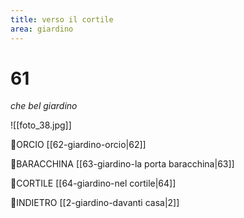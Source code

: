 ```yaml
---
title: verso il cortile
area: giardino
---
```

# 61
_che bel giardino_

![[foto_38.jpg]]

👀ORCIO [[62-giardino-orcio|62]]

👣BARACCHINA [[63-giardino-la porta baracchina|63]]

👣CORTILE [[64-giardino-nel cortile|64]]

👣INDIETRO [[2-giardino-davanti casa|2]]

